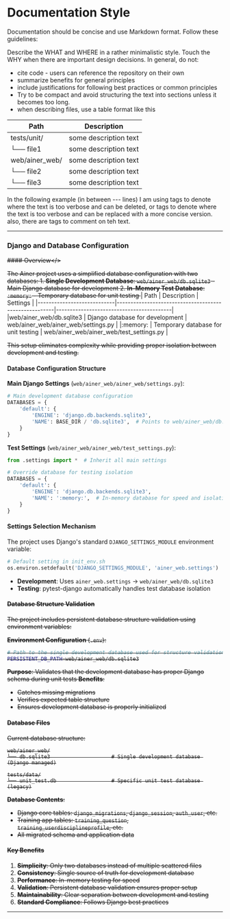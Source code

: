 # Documentation Style

Documentation should be concise and use Markdown format. Follow these guidelines:

Describe the WHAT and WHERE in a rather minimalistic style. Touch the WHY when there are important design decisions.
In general, do not:
- cite code - users can reference the repository on their own
- summarize benefits for general principles
- include justifications for following best practices or common principles
- Try to be compact and avoid structuring the text into sections unless it becomes too long. 
- when describing files, use a table format like this

| Path          | Description                                           |
|---------------|-------------------------------------------------------|
|tests/unit/    | some description text                                 |
└── file1       | some description text                                 |
|web/ainer_web/ | some description text                                 |
└── file2       | some description text                                 |
└── file3       | some description text                                 |

In the following example (in between --- lines) I am using <del></del> tags to denote where the text is too verbose and can be deleted,
or <replace></replace><with></with> tags to denote where the text is too verbose and can be replaced with a more concise version.
also, there are <!-- --> tags to comment on teh text.

---
### Django and Database Configuration

<del>#### Overview</>

<del>The Ainer project uses a simplified database configuration with two databases:
<replace>1. **Single Development Database**: `web/ainer_web/db.sqlite3` - Main Django database for development
2. **In-Memory Test Database**: `:memory:` - Temporary database for unit testing
</del>
</replace><with>
| Path                       | Description                                           | Settings                                 |
|----------------------------|-------------------------------------------------------|------------------------------------------|
|web/ainer_web/db.sqlite3    | Django database for development                       | web/ainer_web/ainer_web/settings.py      |
|:memory:                    | Temporary database for unit testing                   | web/ainer_web/ainer_web/test_settings.py |
</with>
<!-- Precision: It is not the "Main Django database for development" but rather the only database used for development!-->

<del>This setup eliminates complexity while providing proper isolation between development and testing.</del>

#### Database Configuration Structure

**Main Django Settings** (`web/ainer_web/ainer_web/settings.py`):
```python
# Main development database configuration
DATABASES = {
    'default': {
        'ENGINE': 'django.db.backends.sqlite3',
        'NAME': BASE_DIR / 'db.sqlite3',  # Points to web/ainer_web/db.sqlite3
    }
}
```

**Test Settings** (`web/ainer_web/ainer_web/test_settings.py`):
```python
from .settings import *  # Inherit all main settings

# Override database for testing isolation
DATABASES = {
    'default': {
        'ENGINE': 'django.db.backends.sqlite3',
        'NAME': ':memory:',  # In-memory database for speed and isolation
    }
}
```

#### Settings Selection Mechanism

The project uses Django's standard `DJANGO_SETTINGS_MODULE` environment variable:
```python
# Default setting in init_env.sh
os.environ.setdefault('DJANGO_SETTINGS_MODULE', 'ainer_web.settings')
```

- **Development**: Uses `ainer_web.settings` → `web/ainer_web/db.sqlite3`
- **Testing**: pytest-django automatically handles test database isolation
<del>

#### Database Structure Validation

The project includes persistent database structure validation using environment variables:

**Environment Configuration** (`.env`):
```bash
# Path to the single development database used for structure validation in tests
PERSISTENT_DB_PATH=web/ainer_web/db.sqlite3
```

**Purpose**: Validates that the development database has proper Django schema during unit tests
**Benefits**: 
- Catches missing migrations
- Verifies expected table structure  
- Ensures development database is properly initialized

#### Database Files

Current database structure:
```
web/ainer_web/
└── db.sqlite3                    # Single development database (Django managed)

tests/data/
└── unit_test.db                  # Specific unit test database (legacy)
```

**Database Contents**:
- Django core tables: `django_migrations`, `django_session`, `auth_user`, etc.
- Training app tables: `training_question`, `training_userdisciplineprofile`, etc.
- All migrated schema and application data

#### Key Benefits

1. **Simplicity**: Only two databases instead of multiple scattered files
2. **Consistency**: Single source of truth for development database
3. **Performance**: In-memory testing for speed
4. **Validation**: Persistent database validation ensures proper setup
5. **Maintainability**: Clear separation between development and testing
6. **Standard Compliance**: Follows Django best practices
</del>
<!-- This section is too verbose and can be deleted. The key benefits are already clear from the concise description above. 
The PERSISTENT_DB_PATH is OK, but I think it can be removed in a future refactoring.--> 

---
